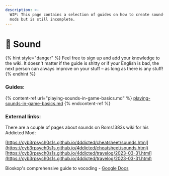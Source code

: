 ```yaml
---
description: >-
  WIP: This page contains a selection of guides on how to create sound-related
  mods but is still incomplete.
---
```


# 🎺 Sound

{% hint style="danger" %}
Feel free to sign up and add your knowledge to the wiki. It doesn't matter if the guide is shitty or if your English is bad, the next person can always improve on your stuff – as long as there is any stuff!
{% endhint %}

### Guides:

{% content-ref url="playing-sounds-in-game-basics.md" %}
[playing-sounds-in-game-basics.md](playing-sounds-in-game-basics.md)
{% endcontent-ref %}

### External links:

There are a couple of pages about sounds on Roms1383s wiki for his Addicted Mod:

[https://cyb3rpsych0s1s.github.io/4ddicted/cheatsheet/sounds.html](https://cyb3rpsych0s1s.github.io/4ddicted/cheatsheet/sounds.html) [https://cyb3rpsych0s1s.github.io/4ddicted/travelog/2023-03-31.html](https://cyb3rpsych0s1s.github.io/4ddicted/travelog/2023-03-31.html)

Bioskop's comprehensive guide to vocoding - [Google Docs](https://docs.google.com/document/d/1h\_far0MPnKtxnhuxUWLiQduqNw6dxgr2qSNB84dCkEQ/edit#heading=h.amjq0j2yglxw)
